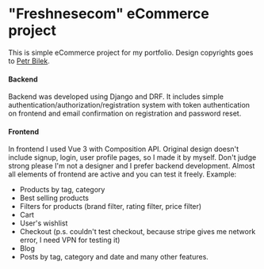# "Freshnesecom" eCommerce project

This is simple eCommerce project for my portfolio.
Design copyrights goes to [Petr Bilek](https://petrbilek.com "Petrbilek").

#### Backend

Backend was developed using Django and DRF. It includes simple authentication/authorization/registration system with token authentication on frontend and email confirmation on registration and password reset.

#### Frontend

In frontend I used Vue 3 with Composition API. Original design doesn't include signup, login, user profile pages, so I made it by myself. Don't judge strong please I'm not a designer and I prefer backend development. Almost all elements of frontend are active and you can test it freely.
Example:

- Products by tag, category
- Best selling products
- Filters for products (brand filter, rating filter, price filter)
- Cart
- User's wishlist
- Checkout (p.s. couldn't test checkout, because stripe gives me network error, I need VPN for testing it)
- Blog
- Posts by tag, category and date and many other features.
